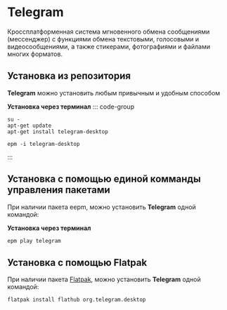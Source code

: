 # Telegram
Кроссплатформенная система мгновенного обмена сообщениями (мессенджер) с функциями обмена текстовыми, голосовыми и видеосообщениями, а также стикерами, фотографиями и файлами многих форматов.
## Установка из репозитория <Badge type="warning" text="sysphus" />
**Telegram** можно установить любым привычным и удобным способом

**Установка через терминал**
::: code-group

```bash[apt-get]
su -
apt-get update
apt-get install telegram-desktop
```
```bash[epm]
epm -i telegram-desktop
```
:::

## Установка c помощью единой комманды управления пакетами 

При наличии пакета eepm, можно установить **Telegram** одной командой:

**Установка через терминал**

```bash
epm play telegram
```

## Установка c помощью Flatpak

При наличии пакета [Flatpak](/flatpak), можно установить **Telegram** одной командой:

```bash
flatpak install flathub org.telegram.desktop
```